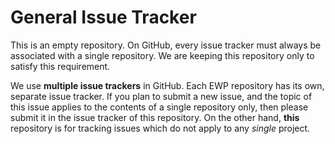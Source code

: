 # General Issue Tracker

This is an empty repository. On GitHub, every issue tracker must always be associated with a single repository. We are keeping this repository only to satisfy this requirement.

We use **multiple issue trackers** in GitHub. Each EWP repository has its own, separate issue tracker. If you plan to submit a new issue, and the topic of this issue applies to the contents of a single repository only, then please submit it in the issue tracker of this repository. On the other hand, **this** repository is for tracking issues which do not apply to any *single* project.
